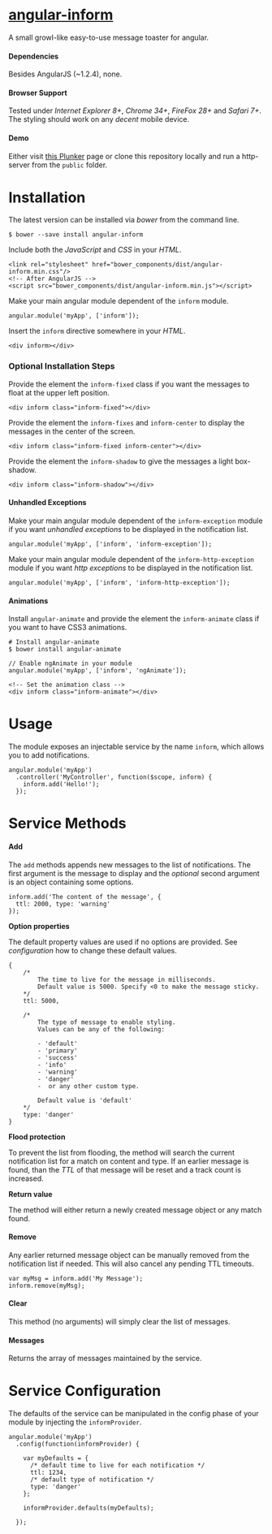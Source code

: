 # [angular-inform](https://github.com/McNull/angular-inform)
A small growl-like easy-to-use message toaster for angular.

#### Dependencies
Besides AngularJS (~1.2.4), none.

#### Browser Support

Tested under _Internet Explorer 8+_, _Chrome 34+_, _FireFox 28+_ and _Safari 7+_. The styling should work on any _decent_ mobile device.

#### Demo

Either visit [this Plunker](http://plnkr.co/edit/x0sJj8) page or clone this repository locally and run a http-server from the `public` folder.

Installation
============

The latest version can be installed via _bower_ from the command line.

    $ bower --save install angular-inform
    
Include both the _JavaScript_ and _CSS_ in your _HTML_.

```
<link rel="stylesheet" href="bower_components/dist/angular-inform.min.css"/>
<!-- After AngularJS -->
<script src="bower_components/dist/angular-inform.min.js"></script>
```

Make your main angular module dependent of the `inform` module.

    angular.module('myApp', ['inform']);

Insert the `inform` directive somewhere in your _HTML_.

```
<div inform></div>
```

### Optional Installation Steps

Provide the element the `inform-fixed` class if you want the messages to float at the upper left position.

```
<div inform class="inform-fixed"></div>
```

Provide the element the `inform-fixes` and `inform-center` to display the messages in the center of the screen.

```
<div inform class="inform-fixed inform-center"></div>
```

Provide the element the `inform-shadow` to give the messages a light box-shadow.

```
<div inform class="inform-shadow"></div>
```

#### Unhandled Exceptions

Make your main angular module dependent of the `inform-exception` module if you want _unhandled exceptions_ to be displayed in the notification list.

    angular.module('myApp', ['inform', 'inform-exception']);

Make your main angular module dependent of the `inform-http-exception` module if you want _http exceptions_ to be displayed in the notification list.

    angular.module('myApp', ['inform', 'inform-http-exception']);

#### Animations

Install `angular-animate` and provide the element the `inform-animate` class if you want to have CSS3 animations.

```
# Install angular-animate
$ bower install angular-animate

// Enable ngAnimate in your module
angular.module('myApp', ['inform', 'ngAnimate']);

<!-- Set the animation class -->
<div inform class="inform-animate"></div>
```

Usage
=====

The module exposes an injectable service by the name `inform`, which allows you to add notifications.

```
angular.module('myApp')
  .controller('MyController', function($scope, inform) {
    inform.add('Hello!');
  });
```

Service Methods
===============

#### Add
The `add` methods appends new messages to the list of notifications. The first argument is the message to display and the _optional_ second argument is an object containing some options.

    inform.add('The content of the message', {
      ttl: 2000, type: 'warning'
    });

**Option properties**

The default property values are used if no options are provided. See _configuration_ how to change these default values.

    {
    	/*
    	    The time to live for the message in milliseconds.
    	    Default value is 5000. Specify <0 to make the message sticky.
    	*/
    	ttl: 5000,
    	
        /*
            The type of message to enable styling. 
            Values can be any of the following:
            
            - 'default'
            - 'primary'
            - 'success'
            - 'info'
            - 'warning'
            - 'danger'
            -  or any other custom type.
            
            Default value is 'default'
        */
        type: 'danger'
    }
    
**Flood protection**

To prevent the list from flooding, the method will search the current notification list for a match on content and type. If an earlier message is found, than the _TTL_ of that message will be reset and a track count is increased.

**Return value**

The method will either return a newly created message object or any match found.

#### Remove

Any earlier returned message object can be manually removed from the notification list if needed. This will also cancel any pending TTL timeouts.

    var myMsg = inform.add('My Message');
    inform.remove(myMsg);

#### Clear

This method (no arguments) will simply clear the list of messages.

#### Messages

Returns the array of messages maintained by the service.

Service Configuration
=====================

The defaults of the service can be manipulated in the config phase of your module by injecting the `informProvider`.

    angular.module('myApp')
      .config(function(informProvider) {
      
        var myDefaults = {
          /* default time to live for each notification */
          ttl: 1234,
          /* default type of notification */
          type: 'danger'
        };
        
        informProvider.defaults(myDefaults);
        
      });